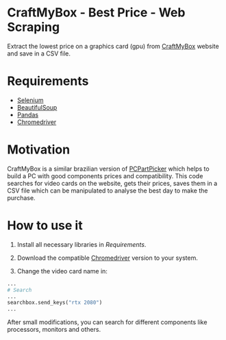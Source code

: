 # CraftMyBox - Best Price - Web Scraping
Extract the lowest price on a graphics card (gpu) from [CraftMyBox](https://craftmybox.com/) website and save in a CSV file. 

# Requirements
* [Selenium](https://selenium-python.readthedocs.io/)
* [BeautifulSoup](https://www.crummy.com/software/BeautifulSoup/bs4/doc/)
* [Pandas](https://pandas.pydata.org/)
* [Chromedriver](https://chromedriver.chromium.org/downloads)

# Motivation
CraftMyBox is a similar brazilian version of [PCPartPicker](https://pcpartpicker.com/) which helps to build a PC with good components prices and compatibility. This code searches for video cards on the website, gets their prices, saves them in a CSV file which can be manipulated to analyse the best day to make the purchase. 

# How to use it
1) Install all necessary libraries in *Requirements*. 

2) Download the compatible [Chromedriver](https://chromedriver.chromium.org/downloads) version to your system. 

3) Change the video card name in:
```python
...
# Search
...
searchbox.send_keys("rtx 2080")
...
```

After small modifications, you can search for different components like processors, monitors and others. 
